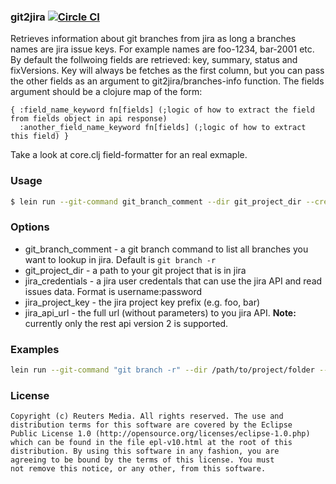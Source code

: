 ### git2jira [![Circle CI](https://circleci.com/gh/talgiat/git2jira/tree/master.svg?style=shield)](https://circleci.com/gh/talgiat/git2jira/tree/master)
Retrieves information about git branches from jira as long a branches names are jira issue keys. For example names are foo-1234, bar-2001 etc. By default the follwoing fields are retrieved: key, summary, status and fixVersions. Key will always be fetches as the first column, but you can pass the other fields as an argument to git2jira/branches-info function. The fields argument should be a clojure map of the form:
```
{ :field_name_keyword fn[fields] (;logic of how to extract the field from fields object in api response) 
  :another_field_name_keyword fn[fields] (;logic of how to extract this field) }
```
Take a look at core.clj field-formatter for an real exmaple.

### Usage
```bash
$ lein run --git-command git_branch_comment --dir git_project_dir --credentials jira_credentails --key jira_project_key --api-url jira_api_url
```

### Options
* git_branch_comment - a git branch command to list all branches you want to lookup in jira. Default is `git branch -r`
* git_project_dir - a path to your git project that is in jira
* jira_credentials - a jira user credentals that can use the jira API and read issues data. Format is username:password
* jira_project_key - the jira project key prefix (e.g. foo, bar)
* jira_api_url - the full url (without parameters) to you jira API. **Note:** currently only the rest api version 2 is supported. 

### Examples
```bash
lein run --git-command "git branch -r" --dir /path/to/project/folder --credentials jira_user/jira_password --key bar --api-url http://your.jira.domain/rest/api/2/search
```

### License
```
Copyright (c) Reuters Media. All rights reserved. The use and
distribution terms for this software are covered by the Eclipse
Public License 1.0 (http://opensource.org/licenses/eclipse-1.0.php)
which can be found in the file epl-v10.html at the root of this
distribution. By using this software in any fashion, you are
agreeing to be bound by the terms of this license. You must
not remove this notice, or any other, from this software.
```

